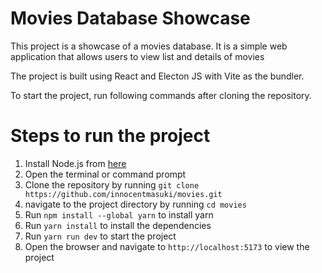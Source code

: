 # Movies Database Showcase

This project is a showcase of a movies database. It is a simple web application that allows users to view list and details of movies

The project is built using React and Electon JS with Vite as the bundler.

To start the project, run following commands after cloning the repository. 

# Steps to run the project
1. Install Node.js from [here](https://nodejs.org/en/blog/release/v18.12.0)
2. Open the terminal or command prompt
3. Clone the repository by running `git clone https://github.com/innocentmasuki/movies.git`
4. navigate to the project directory by running `cd movies`
5. Run `npm install --global yarn` to install yarn
6. Run `yarn install` to install the dependencies
7. Run `yarn run dev` to start the project
8. Open the browser and navigate to `http://localhost:5173` to view the project
